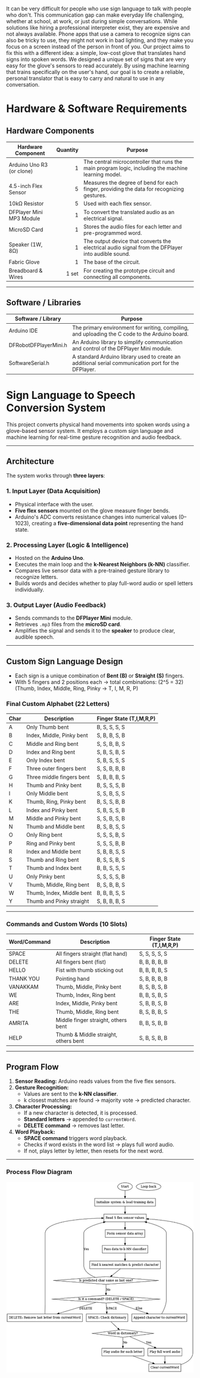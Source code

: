 It can be very difficult for people who use sign language to talk with people who don't. This communication gap can make everyday life challenging, whether at school, at work, or just during simple conversations.
While solutions like hiring a professional interpreter exist, they are expensive and not always available. Phone apps that use a camera to recognize signs can also be tricky to use, they might not work in bad lighting, and they make you focus on a screen instead of the person in front of you.
Our project aims to fix this with a different idea: a simple, low-cost glove that translates hand signs into spoken words. We designed a unique set of signs that are very easy for the glove's sensors to read accurately. By using machine learning that trains specifically on the user's hand, our goal is to create a reliable, personal translator that is easy to carry and natural to use in any conversation.

# Hardware & Software Requirements  

## Hardware Components  

| **Hardware Component** | **Quantity** | **Purpose** |
|------------------------|-------------:|-------------|
| Arduino Uno R3 (or clone) | 1 | The central microcontroller that runs the main program logic, including the machine learning model. |
| 4.5-inch Flex Sensor | 5 | Measures the degree of bend for each finger, providing the data for recognizing gestures. |
| 10kΩ Resistor | 5 | Used with each flex sensor. |
| DFPlayer Mini MP3 Module | 1 | To convert the translated audio as an electrical signal. |
| MicroSD Card | 1 | Stores the audio files for each letter and pre-programmed word. |
| Speaker (1W, 8Ω) | 1 | The output device that converts the electrical audio signal from the DFPlayer into audible sound. |
| Fabric Glove | 1 | The base of the circuit. |
| Breadboard & Wires | 1 set | For creating the prototype circuit and connecting all components. |

---

## Software / Libraries  

| **Software / Library** | **Purpose** |
|------------------------|-------------|
| Arduino IDE | The primary environment for writing, compiling, and uploading the C code to the Arduino board. |
| DFRobotDFPlayerMini.h | An Arduino library to simplify communication and control of the DFPlayer Mini module. |
| SoftwareSerial.h | A standard Arduino library used to create an additional serial communication port for the DFPlayer. |


# Sign Language to Speech Conversion System

This project converts physical hand movements into spoken words using a glove-based sensor system. It employs a custom sign language and machine learning for real-time gesture recognition and audio feedback.

---

## Architecture

The system works through **three layers**:

### 1. Input Layer (Data Acquisition)
- Physical interface with the user.
- **Five flex sensors** mounted on the glove measure finger bends.
- Arduino's ADC converts resistance changes into numerical values (0–1023), creating a **five-dimensional data point** representing the hand state.

### 2. Processing Layer (Logic & Intelligence)
- Hosted on the **Arduino Uno**.
- Executes the main loop and the **k-Nearest Neighbors (k-NN)** classifier.
- Compares live sensor data with a pre-trained gesture library to recognize letters.
- Builds words and decides whether to play full-word audio or spell letters individually.

### 3. Output Layer (Audio Feedback)
- Sends commands to the **DFPlayer Mini** module.
- Retrieves `.mp3` files from the **microSD card**.
- Amplifies the signal and sends it to the **speaker** to produce clear, audible speech.

---

## Custom Sign Language Design

- Each sign is a unique combination of **Bent (B)** or **Straight (S)** fingers.
- With 5 fingers and 2 positions each → total combinations: \(2^5 = 32\)  
  (Thumb, Index, Middle, Ring, Pinky → T, I, M, R, P)

### Final Custom Alphabet (22 Letters)

| Char | Description | Finger State (T,I,M,R,P) |
|------|-------------|--------------------------|
| A | Only Thumb bent | B, S, S, S, S |
| B | Index, Middle, Pinky bent | S, B, B, S, B |
| C | Middle and Ring bent | S, S, B, B, S |
| D | Index and Ring bent | S, B, S, B, S |
| E | Only Index bent | S, B, S, S, S |
| F | Three outer fingers bent | S, S, B, B, B |
| G | Three middle fingers bent | S, B, B, B, S |
| H | Thumb and Pinky bent | B, S, S, S, B |
| I | Only Middle bent | S, S, B, S, S |
| K | Thumb, Ring, Pinky bent | B, S, S, B, B |
| L | Index and Pinky bent | S, B, S, S, B |
| M | Middle and Pinky bent | S, S, B, S, B |
| N | Thumb and Middle bent | B, S, B, S, S |
| O | Only Ring bent | S, S, S, B, S |
| P | Ring and Pinky bent | S, S, S, B, B |
| R | Index and Middle bent | S, B, B, S, S |
| S | Thumb and Ring bent | B, S, S, B, S |
| T | Thumb and Index bent | B, B, S, S, S |
| U | Only Pinky bent | S, S, S, S, B |
| V | Thumb, Middle, Ring bent | B, S, B, B, S |
| W | Thumb, Index, Middle bent | B, B, B, S, S |
| Y | Thumb and Pinky straight | S, B, B, B, S |

---

### Commands and Custom Words (10 Slots)

| Word/Command | Description | Finger State (T,I,M,R,P) |
|--------------|-------------|--------------------------|
| SPACE | All fingers straight (flat hand) | S, S, S, S, S |
| DELETE | All fingers bent (fist) | B, B, B, B, B |
| HELLO | Fist with thumb sticking out | B, B, B, B, S |
| THANK YOU | Pointing hand | S, B, B, B, B |
| VANAKKAM | Thumb, Middle, Pinky bent | B, S, B, S, B |
| WE | Thumb, Index, Ring bent | B, B, S, B, S |
| ARE | Index, Middle, Pinky bent | S, B, B, S, B |
| THE | Thumb, Middle, Ring bent | B, S, B, B, S |
| AMRITA | Middle finger straight, others bent | B, B, S, B, B |
| HELP | Thumb & Middle straight, others bent | S, B, S, B, B |

---

## Program Flow

1. **Sensor Reading:** Arduino reads values from the five flex sensors.  
2. **Gesture Recognition:**  
   - Values are sent to the **k-NN classifier**.  
   - k closest matches are found → majority vote → predicted character.  
3. **Character Processing:**  
   - If a new character is detected, it is processed.  
   - **Standard letters** → appended to `currentWord`.  
   - **DELETE command** → removes last letter.  
4. **Word Playback:**  
   - **SPACE command** triggers word playback.  
   - Checks if word exists in the word list → plays full word audio.  
   - If not, plays letter by letter, then resets for the next word.

---

### Process Flow Diagram
![Process Flow](image.png)


